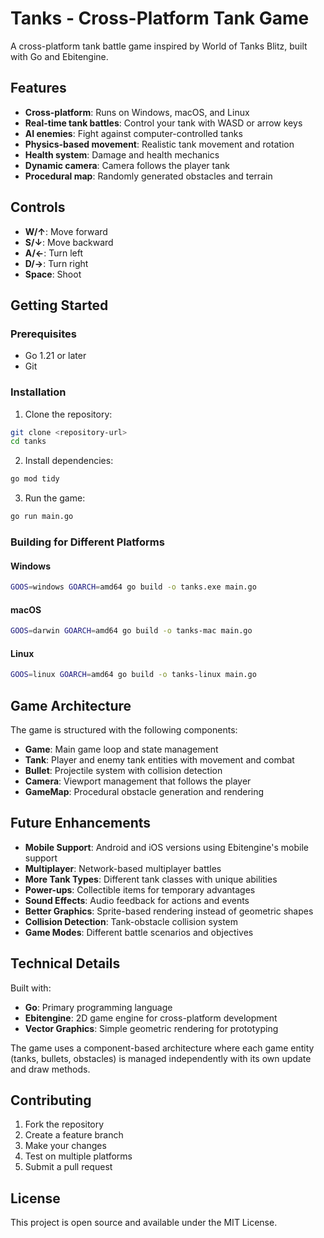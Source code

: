 # Tanks - Cross-Platform Tank Game

A cross-platform tank battle game inspired by World of Tanks Blitz, built with Go and Ebitengine.

## Features

- **Cross-platform**: Runs on Windows, macOS, and Linux
- **Real-time tank battles**: Control your tank with WASD or arrow keys
- **AI enemies**: Fight against computer-controlled tanks
- **Physics-based movement**: Realistic tank movement and rotation
- **Health system**: Damage and health mechanics
- **Dynamic camera**: Camera follows the player tank
- **Procedural map**: Randomly generated obstacles and terrain

## Controls

- **W/↑**: Move forward
- **S/↓**: Move backward  
- **A/←**: Turn left
- **D/→**: Turn right
- **Space**: Shoot

## Getting Started

### Prerequisites

- Go 1.21 or later
- Git

### Installation

1. Clone the repository:
```bash
git clone <repository-url>
cd tanks
```

2. Install dependencies:
```bash
go mod tidy
```

3. Run the game:
```bash
go run main.go
```

### Building for Different Platforms

#### Windows
```bash
GOOS=windows GOARCH=amd64 go build -o tanks.exe main.go
```

#### macOS
```bash
GOOS=darwin GOARCH=amd64 go build -o tanks-mac main.go
```

#### Linux
```bash
GOOS=linux GOARCH=amd64 go build -o tanks-linux main.go
```

## Game Architecture

The game is structured with the following components:

- **Game**: Main game loop and state management
- **Tank**: Player and enemy tank entities with movement and combat
- **Bullet**: Projectile system with collision detection
- **Camera**: Viewport management that follows the player
- **GameMap**: Procedural obstacle generation and rendering

## Future Enhancements

- **Mobile Support**: Android and iOS versions using Ebitengine's mobile support
- **Multiplayer**: Network-based multiplayer battles
- **More Tank Types**: Different tank classes with unique abilities
- **Power-ups**: Collectible items for temporary advantages
- **Sound Effects**: Audio feedback for actions and events
- **Better Graphics**: Sprite-based rendering instead of geometric shapes
- **Collision Detection**: Tank-obstacle collision system
- **Game Modes**: Different battle scenarios and objectives

## Technical Details

Built with:
- **Go**: Primary programming language
- **Ebitengine**: 2D game engine for cross-platform development
- **Vector Graphics**: Simple geometric rendering for prototyping

The game uses a component-based architecture where each game entity (tanks, bullets, obstacles) is managed independently with its own update and draw methods.

## Contributing

1. Fork the repository
2. Create a feature branch
3. Make your changes
4. Test on multiple platforms
5. Submit a pull request

## License

This project is open source and available under the MIT License.